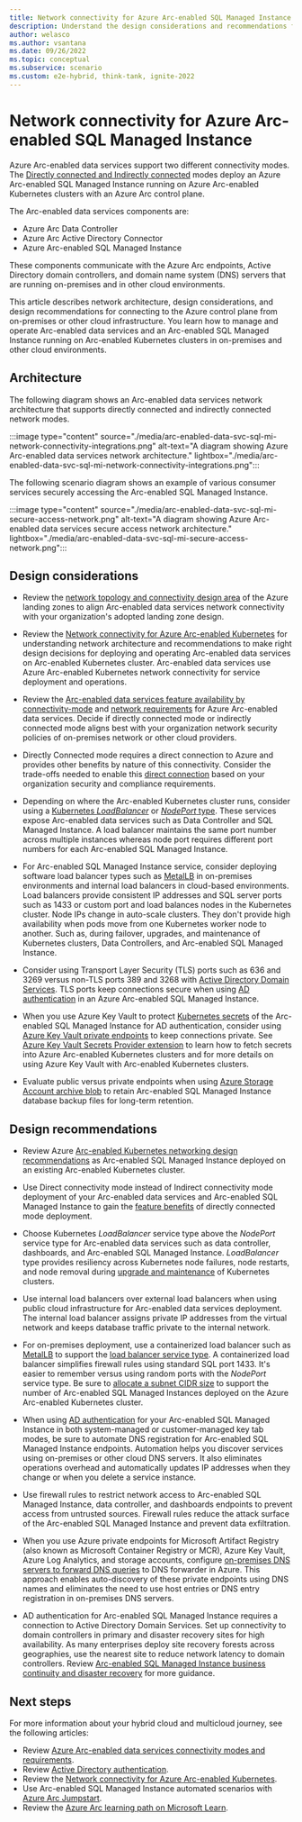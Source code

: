 ```yaml
---
title: Network connectivity for Azure Arc-enabled SQL Managed Instance
description: Understand the design considerations and recommendations for network connectivity in Azure Arc-enabled SQL Managed Instance
author: welasco
ms.author: vsantana
ms.date: 09/26/2022
ms.topic: conceptual
ms.subservice: scenario
ms.custom: e2e-hybrid, think-tank, ignite-2022
---
```


# Network connectivity for Azure Arc-enabled SQL Managed Instance

Azure Arc-enabled data services support two different connectivity modes. The [Directly connected and Indirectly connected](/azure/azure-arc/data/connectivity) modes deploy an Azure Arc-enabled SQL Managed Instance running on Azure Arc-enabled Kubernetes clusters with an Azure Arc control plane.

The Arc-enabled data services components are:

* Azure Arc Data Controller
* Azure Arc Active Directory Connector
* Azure Arc-enabled SQL Managed Instance

These components communicate with the Azure Arc endpoints, Active Directory domain controllers, and domain name system (DNS) servers that are running on-premises and in other cloud environments.

This article describes network architecture, design considerations, and design recommendations for connecting to the Azure control plane from on-premises or other cloud infrastructure. You learn how to manage and operate Arc-enabled data services and an Arc-enabled SQL Managed Instance running on Arc-enabled Kubernetes clusters in on-premises and other cloud environments.

## Architecture

The following diagram shows an Arc-enabled data services network architecture that supports directly connected and indirectly connected network modes.

:::image type="content" source="./media/arc-enabled-data-svc-sql-mi-network-connectivity-integrations.png" alt-text="A diagram showing Azure Arc-enabled data services network architecture." lightbox="./media/arc-enabled-data-svc-sql-mi-network-connectivity-integrations.png":::

The following scenario diagram shows an example of various consumer services securely accessing the Arc-enabled SQL Managed Instance.

:::image type="content" source="./media/arc-enabled-data-svc-sql-mi-secure-access-network.png" alt-text="A diagram showing Azure Arc-enabled data services secure access network architecture." lightbox="./media/arc-enabled-data-svc-sql-mi-secure-access-network.png":::

## Design considerations

* Review the [network topology and connectivity design area](../../../ready/landing-zone/design-area/network-topology-and-connectivity.md) of the Azure landing zones to align Arc-enabled data services network connectivity with your organization's adopted landing zone design.

* Review the [Network connectivity for Azure Arc-enabled Kubernetes](../arc-enabled-kubernetes/eslz-arc-kubernetes-network-connectivity.md) for understanding network architecture and recommendations to make right design decisions for deploying and operating Arc-enabled data services on Arc-enabled Kubernetes cluster. Arc-enabled data services use Azure Arc-enabled Kubernetes network connectivity for service deployment and operations.

* Review the [Arc-enabled data services feature availability by connectivity-mode](/azure/azure-arc/data/connectivity#feature-availability-by-connectivity-mode) and [network requirements](/azure/azure-arc/data/connectivity) for Azure Arc-enabled data services. Decide if directly connected mode or indirectly connected mode aligns best with your organization network security policies of on-premises network or other cloud providers.

* Directly Connected mode requires a direct connection to Azure and provides other benefits by nature of this connectivity. Consider the trade-offs needed to enable this [direct connection](/azure/azure-arc/data/connectivity#connectivity-modes) based on your organization security and compliance requirements.

* Depending on where the Arc-enabled Kubernetes cluster runs, consider using a [Kubernetes _LoadBalancer_](https://kubernetes.io/docs/tasks/access-application-cluster/create-external-load-balancer/) or [_NodePort_ type](https://kubernetes.io/docs/concepts/services-networking/service/#type-nodeport). These services expose Arc-enabled data services such as Data Controller and SQL Managed Instance. A load balancer maintains the same port number across multiple instances whereas node port requires different port numbers for each Arc-enabled SQL Managed Instance.

* For Arc-enabled SQL Managed Instance service, consider deploying software load balancer types such as [MetalLB](https://metallb.universe.tf/) in on-premises environments and internal load balancers in cloud-based environments. Load balancers provide consistent IP addresses and SQL server ports such as 1433 or custom port and load balances nodes in the Kubernetes cluster. Node IPs change in auto-scale clusters. They don't provide high availability when pods move from one Kubernetes worker node to another. Such as, during failover, upgrades, and maintenance of Kubernetes clusters, Data Controllers, and Arc-enabled SQL Managed Instance.

* Consider using Transport Layer Security (TLS) ports such as 636 and 3269 versus non-TLS ports 389 and 3268 with [Active Directory Domain Services](/windows-server/identity/ad-ds/active-directory-domain-services). TLS ports keep connections secure when using [AD authentication](/azure/azure-arc/data/active-directory-introduction) in an Azure Arc-enabled SQL Managed Instance.

* When you use Azure Key Vault to protect [Kubernetes secrets](/azure/aks/csi-secrets-store-driver) of the Arc-enabled SQL Managed Instance for AD authentication, consider using [Azure Key Vault private endpoints](/azure/key-vault/general/private-link-service?tabs=portal) to keep connections private. See [Azure Key Vault Secrets Provider extension](/azure/azure-arc/kubernetes/tutorial-akv-secrets-provider) to learn how to fetch secrets into Azure Arc-enabled Kubernetes clusters and for more details on using Azure Key Vault with Arc-enabled Kubernetes clusters.

* Evaluate public versus private endpoints when using [Azure Storage Account archive blob](/azure/storage/blobs/archive-blob?tabs=azure-portal) to retain Arc-enabled SQL Managed Instance database backup files for long-term retention.

## Design recommendations

* Review Azure [Arc-enabled Kubernetes networking design recommendations](../arc-enabled-kubernetes/eslz-arc-kubernetes-network-connectivity.md#design-recommendations) as Arc-enabled SQL Managed Instance deployed on an existing Arc-enabled Kubernetes cluster.

* Use Direct connectivity mode instead of Indirect connectivity mode deployment of your Arc-enabled data services and Arc-enabled SQL Managed Instance to gain the [feature benefits](/azure/azure-arc/data/connectivity#feature-availability-by-connectivity-mode) of directly connected mode deployment.

* Choose Kubernetes _LoadBalancer_ service type above the _NodePort_ service type for Arc-enabled data services such as data controller, dashboards, and Arc-enabled SQL Managed Instance. _LoadBalancer_ type provides resiliency across Kubernetes node failures, node restarts, and node removal during [upgrade and maintenance](./eslz-arc-data-service-sql-managed-instance-upgradeability-disciplines.md) of Kubernetes clusters.

* Use internal load balancers over external load balancers when using public cloud infrastructure for Arc-enabled data services deployment. The internal load balancer assigns private IP addresses from the virtual network and keeps database traffic private to the internal network.

* For on-premises deployment, use a containerized load balancer such as [MetalLB](https://metallb.universe.tf/#why) to support the [load balancer service type](https://kubernetes.io/docs/tasks/access-application-cluster/create-external-load-balancer/). A containerized load balancer simplifies firewall rules using standard SQL port 1433. It's easier to remember versus using random ports with the _NodePort_ service type. Be sure to [allocate a subnet CIDR size](https://metallb.universe.tf/concepts/#address-allocation) to support the number of Arc-enabled SQL Managed Instances deployed on the Azure Arc-enabled Kubernetes cluster.

* When using [AD authentication](/azure/azure-arc/data/active-directory-introduction) for your Arc-enabled SQL Managed Instance in both system-managed or customer-managed key tab modes, be sure to automate DNS registration for Arc-enabled SQL Managed Instance endpoints. Automation helps you discover services using on-premises or other cloud DNS servers. It also eliminates operations overhead and automatically updates IP addresses when they change or when you delete a service instance.

* Use firewall rules to restrict network access to Arc-enabled SQL Managed Instance, data controller, and dashboards endpoints to prevent access from untrusted sources. Firewall rules reduce the attack surface of the Arc-enabled SQL Managed Instance and prevent data exfiltration.

* When you use Azure private endpoints for Microsoft Artifact Registry (also known as Microsoft Container Registry or MCR), Azure Key Vault, Azure Log Analytics, and storage accounts, configure [on-premises DNS servers to forward DNS queries](/azure/private-link/private-endpoint-dns#on-premises-workloads-using-a-dns-forwarder) to DNS forwarder in Azure. This approach enables auto-discovery of these private endpoints using DNS names and eliminates the need to use host entries or DNS entry registration in on-premises DNS servers.

* AD authentication for Arc-enabled SQL Managed Instance requires a connection to Active Directory Domain Services. Set up connectivity to domain controllers in primary and disaster recovery sites for high availability. As many enterprises deploy site recovery forests across geographies, use the nearest site to reduce network latency to domain controllers. Review [Arc-enabled SQL Managed Instance business continuity and disaster recovery](./eslz-arc-data-service-sql-managed-instance-business-continuity-disaster-recovery.md) for more guidance.

## Next steps

For more information about your hybrid cloud and multicloud journey, see the following articles:

* Review [Azure Arc-enabled data services connectivity modes and requirements](/azure/azure-arc/data/connectivity).
* Review [Active Directory authentication](/azure/azure-arc/data/active-directory-introduction).
* Review the [Network connectivity for Azure Arc-enabled Kubernetes](../arc-enabled-kubernetes/eslz-arc-kubernetes-network-connectivity.md).
* Use Arc-enabled SQL Managed Instance automated scenarios with [Azure Arc Jumpstart](https://azurearcjumpstart.io/azure_arc_jumpstart/azure_arc_data/).
* Review the [Azure Arc learning path on Microsoft Learn](/learn/paths/manage-hybrid-infrastructure-with-azure-arc/).
